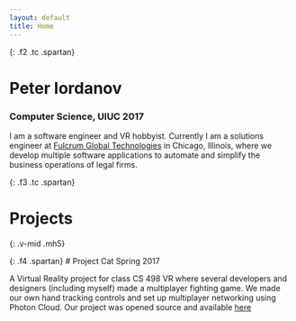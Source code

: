```yaml
---
layout: default
title: Home
---
```

{: .f2 .tc .spartan}
# Peter Iordanov

### Computer Science, UIUC 2017

I am a software engineer and VR hobbyist. Currently I am a solutions engineer at [Fulcrum Global Technologies](https://fulcrumgt.com) in Chicago, Illinois, where we develop multiple software applications to automate and simplify the business operations of legal firms.

{: .f3 .tc .spartan}
# Projects

{: .v-mid .mh5}
<div markdown="1">
{: .f4 .spartan}
# Project Cat
Spring 2017

A Virtual Reality project for class CS 498 VR where several developers and designers (including myself) made a multiplayer fighting game. We made our own hand tracking controls and set up multiplayer networking using Photon Cloud. Our project was opened source and available [here](https://github.com/piordanov/ProjectCat)

</div>
